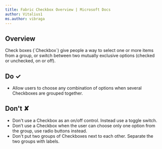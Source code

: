 ```yaml
---
title: Fabric Checkbox Overview | Microsoft Docs
author: Vitalius1
ms.author: vibraga
---
```


## Overview
Check boxes (&#x60;Checkbox&#x60;) give people a way to select one or more items from a group, or switch between two mutually exclusive options (checked or unchecked, on or off).



## Do &#10003;
- Allow users to choose any combination of options when several Checkboxes are grouped together.


## Don't &#10008;
- Don&#39;t use a Checkbox as an on&#x2F;off control. Instead use a toggle switch.
- Don’t use a Checkbox when the user can choose only one option from the group, use radio buttons instead.
- Don&#39;t put two groups of Checkboxes next to each other. Separate the two groups with labels.
